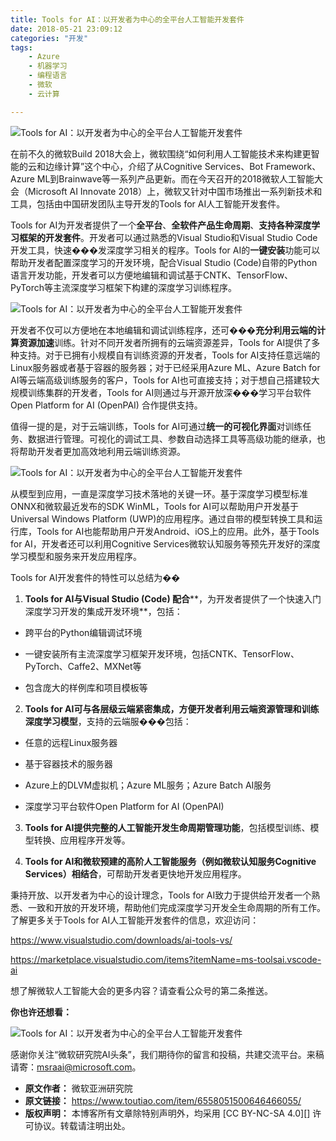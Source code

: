 ```yaml
---
title: Tools for AI：以开发者为中心的全平台人工智能开发套件
date: 2018-05-21 23:09:12
categories: "开发"
tags:
	- Azure
	- 机器学习
	- 编程语言
	- 微软
	- 云计算

---
```


![Tools for AI：以开发者为中心的全平台人工智能开发套件][Tools for AI]

在前不久的微软Build 2018大会上，微软围绕“如何利用人工智能技术来构建更智能的云和边缘计算”这个中心，介绍了从Cognitive Services、Bot Framework、 Azure ML到Brainwave等一系列产品更新。而在今天召开的2018微软人工智能大会（Microsoft AI Innovate 2018）上，微软又针对中国市场推出一系列新技术和工具，包括由中国研发团队主导开发的Tools for AI人工智能开发套件。

Tools for AI为开发者提供了一个**全平台**、**全软件产品生命周期**、**支持各种深度学习框架的开发套件**。开发者可以通过熟悉的Visual Studio和Visual Studio Code开发工具，快速���发深度学习相关的程序。Tools for AI的**一键安装**功能可以帮助开发者配置深度学习的开发环境，配合Visual Studio (Code)自带的Python语言开发功能，开发者可以方便地编辑和调试基于CNTK、TensorFlow、PyTorch等主流深度学习框架下构建的深度学习训练程序。

![Tools for AI：以开发者为中心的全平台人工智能开发套件][Tools for AI 1]

开发者不仅可以方便地在本地编辑和调试训练程序，还可���**充分利用云端的计算资源加速**训练。针对不同开发者所拥有的云端资源差异，Tools for AI提供了多种支持。对于已拥有小规模自有训练资源的开发者，Tools for AI支持任意远端的Linux服务器或者基于容器的服务器；对于已经采用Azure ML、Azure Batch for AI等云端高级训练服务的客户，Tools for AI也可直接支持；对于想自己搭建较大规模训练集群的开发者，Tools for AI则通过与开源开放深���学习平台软件Open Platform for AI (OpenPAI) 合作提供支持。

值得一提的是，对于云端训练，Tools for AI可通过**统一的可视化界面**对训练任务、数据进行管理。可视化的调试工具、参数自动选择工具等高级功能的继承，也将帮助开发者更加高效地利用云端训练资源。

![Tools for AI：以开发者为中心的全平台人工智能开发套件][Tools for AI 2]

从模型到应用，一直是深度学习技术落地的关键一环。基于深度学习模型标准ONNX和微软最近发布的SDK WinML，Tools for AI可以帮助用户开发基于Universal Windows Platform (UWP)的应用程序。通过自带的模型转换工具和运行库，Tools for AI也能帮助用户开发Android、iOS上的应用。此外，基于Tools for AI，开发者还可以利用Cognitive Services微软认知服务等预先开发好的深度学习模型和服务来开发应用程序。

Tools for AI开发套件的特性可以总结为��

1. **Tools for AI与Visual Studio (Code) 配合****，为开发者提供了一个快速入门深度学习开发的集成开发环境**，包括：

 *  跨平台的Python编辑调试环境

 *  一键安装所有主流深度学习框架开发环境，包括CNTK、TensorFlow、PyTorch、Caffe2、MXNet等

 *  包含庞大的样例库和项目模板等

2. **Tools for AI可与各层级云端紧密集成，方便开发者利用云端资源管理和训练深度学习模型**，支持的云端服���包括：

 *  任意的远程Linux服务器

 *  基于容器技术的服务器

 *  Azure上的DLVM虚拟机；Azure ML服务；Azure Batch AI服务

 *  深度学习平台软件Open Platform for AI (OpenPAI)

3. **Tools for AI提供完整的人工智能开发生命周期管理功能**，包括模型训练、模型转换、应用程序开发等。

4. **Tools for AI和微软预建的高阶人工智能服务（例如微软认知服务Cognitive Services）相结合**，可帮助开发者更快地开发应用程序。

秉持开放、以开发者为中心的设计理念，Tools for AI致力于提供给开发者一个熟悉、一致和开放的开发环境，帮助他们完成深度学习开发全生命周期的所有工作。了解更多关于Tools for AI人工智能开发套件的信息，欢迎访问：

https://www.visualstudio.com/downloads/ai-tools-vs/

https://marketplace.visualstudio.com/items?itemName=ms-toolsai.vscode-ai

想了解微软人工智能大会的更多内容？请查看公众号的第二条推送。

**你也许还想****看****：**

![Tools for AI：以开发者为中心的全平台人工智能开发套件][Tools for AI 3]

感谢你关注“微软研究院AI头条”，我们期待你的留言和投稿，共建交流平台。来稿请寄：msraai@microsoft.com。


[Tools for AI]: /pro/os/crawler/ZF3A-MI2A-Q22M.gif
[Tools for AI 1]: /pro/os/crawler/QJE6-3EF6-3UBI.jpg
[Tools for AI 2]: /pro/os/crawler/MRMJ-RUVV-EF22.jpg
[Tools for AI 3]: /pro/os/crawler/IBFM-RUMM-6JBR.jpg
 *  **原文作者：** 微软亚洲研究院
 *  **原文链接：** https://www.toutiao.com/item/6558051500646466055/
 *  **版权声明：** 本博客所有文章除特别声明外，均采用 [CC BY-NC-SA 4.0][] 许可协议。转载请注明出处。